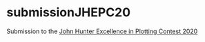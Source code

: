 # submissionJHEPC20
Submission to the [John Hunter Excellence in Plotting Contest 2020](https://jhepc.github.io/about.html)
